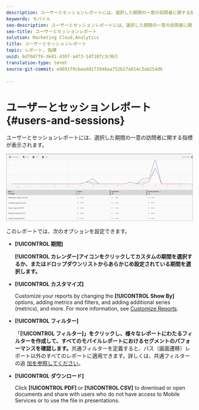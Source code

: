 ```yaml
---
description: ユーザーとセッションレポートには、選択した期間の一意の訪問者に関する指標が表示されます。
keywords: モバイル
seo-description: ユーザーとセッションレポートには、選択した期間の一意の訪問者に関する指標が表示されます。
seo-title: ユーザーとセッションレポート
solution: Marketing Cloud,Analytics
title: ユーザーとセッションレポート
topic: レポート, 指標
uuid: 6d70d7f6-de81-4307-a4f3-14f18fc3c9b3
translation-type: tm+mt
source-git-commit: e9691f9cbeadd171948aa752b27a014c3ab254d6

---
```



# ユーザーとセッションレポート{#users-and-sessions}

ユーザーとセッションレポートには、選択した期間の一意の訪問者に関する指標が表示されます。

![ユーザーとセッションレポート](assets/users_sessions.png)

このレポートでは、次のオプションを設定できます。

* **[!UICONTROL 期間]**

   **[!UICONTROL カレンダー]アイコンをクリックしてカスタムの期間を選択するか、またはドロップダウンリストからあらかじめ設定されている期間を選択します。**

* **[!UICONTROL カスタマイズ]**

   Customize your reports by changing the **[!UICONTROL Show By]** options, adding metrics and filters, and adding additional series (metrics), and more. For more information, see [Customize Reports](/help/using/usage/reports-customize/t-reports-customize.md).

* **[!UICONTROL フィルター]**

   「**[!UICONTROL フィルター]」をクリックし、様々なレポートにわたるフィルターを作成して、すべてのモバイルレポートにおけるセグメントのパフォーマンスを確認します。**&#x200B;共通フィルターを定義すると、パス（画面遷移）レポート以外のすべてのレポートに適用できます。詳しくは、共通フィルターの追 [加を参照してください](/help/using/usage/reports-customize/t-sticky-filter.md)。

* **[!UICONTROL ダウンロード]**

   Click **[!UICONTROL PDF]** or **[!UICONTROL CSV]** to download or open documents and share with users who do not have access to Mobile Services or to use the file in presentations.